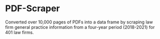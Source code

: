 # PDF-Scraper
Converted over 10,000 pages of PDFs into a data frame by scraping law firm general practice information from a four-year period (2018-2021) for 401 law firms. 
